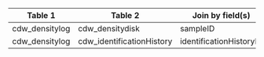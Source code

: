 |Table 1|Table 2|Join by field(s)|
|------------------------|------------------------|-------------------------------|
cdw_densitylog|cdw_densitydisk|sampleID
cdw_densitylog|cdw_identificationHistory|identificationHistoryID